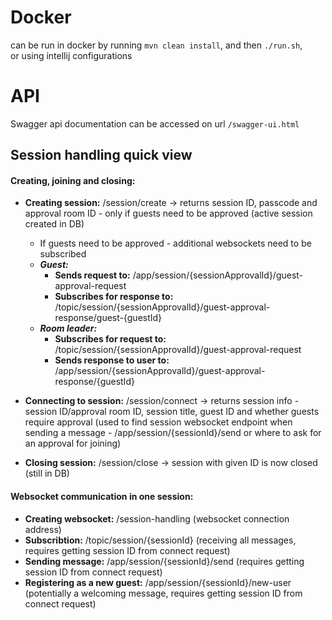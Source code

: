 # Docker

can be run in docker by running `mvn clean install`, and then `./run.sh`, \
or using intellij configurations

# API

Swagger api documentation can be accessed on url `/swagger-ui.html`

## Session handling quick view
#### Creating, joining and closing:
* **Creating session:** /session/create -> returns session ID, passcode and approval room ID - only if guests need to be approved (active session created in DB)
  * If guests need to be approved - additional websockets need to be subscribed
  * ***Guest:***
    * **Sends request to:** /app/session/{sessionApprovalId}/guest-approval-request
    * **Subscribes for response to:** /topic/session/{sessionApprovalId}/guest-approval-response/guest-{guestId}
  * ***Room leader:***
    * **Subscribes for request to:** /topic/session/{sessionApprovalId}/guest-approval-request
    * **Sends response to user to:** /app/session/{sessionApprovalId}/guest-approval-response/{guestId} 
    
* **Connecting to session:** /session/connect -> returns session info - session ID/approval room ID, session title, 
  guest ID and whether guests require approval (used to find session websocket endpoint when sending a message - 
  /app/session/{sessionId}/send or where to ask for an approval for joining)
* **Closing session:** /session/close -> session with given ID is now closed (still in DB)
#### Websocket communication in one session:
* **Creating websocket:** /session-handling (websocket connection address)
* **Subscribtion:** /topic/session/{sessionId} (receiving all messages, requires getting session ID from connect request)
* **Sending message:** /app/session/{sessionId}/send (requires getting session ID from connect request)
* **Registering as a new guest:** /app/session/{sessionId}/new-user (potentially a welcoming message, requires getting session ID from connect request)
